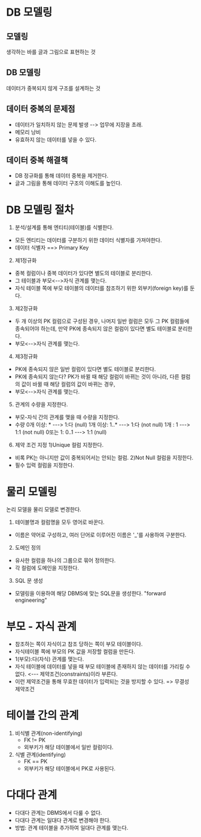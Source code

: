 # DB 모델링
## 모델링
생각하는 바를 글과 그림으로 표현하는 것

## DB 모델링
데이터가 중복되지 않게 구조를 설계하는 것

## 데이터 중복의 문제점
* 데이터가 일치하지 않는 문제 발생 --> 업무에 지장을 초래.
* 메모리 낭비 
* 유효하지 않는 데이터를 넣을 수 있다.

## 데이터 중복 해결책
* DB 정규화를 통해 데이터 중복을 제거한다.
* 글과 그림을 통해 데이터 구조의 이해도를 높인다.

# DB 모델링 절차
1. 분석/설계를 통해 엔티티(테이블)를 식별한다.
- 모든 엔티티는 데이터를 구분하기 위한 데이터 식별자를 가져야한다.
- 데이터 식별자 ==> Primary Key

2. 제1정규화
- 중복 컬럼이나 중복 데이터가 있다면 별도의 테이블로 분리한다.
- 그 테이블과 부모<-->자식 관계를 맺는다.
- 자식 테이블 쪽에 부모 테이블의 데이터를 참조하기 위한 
   외부키(foreign key)를 둔다.

3. 제2정규화
- 두 개 이상의 PK 컬럼으로 구성된 경우,
  나머지 일반 컬럼은 모두 그 PK 컬럼들에 종속되어야 하는데,
  만약 PK에 종속되지 않은 컬럼이 있다면 별도 테이블로 분리한다.
- 부모<-->자식 관계를 맺는다.

4. 제3정규화
- PK에 종속되지 않은 일반 컬럼이 있다면 별도 테이블로 분리한다.
- PK에 종속되지 않는다?
  PK가 바뀔 때 해당 컬럼이 바뀌는 것이 아니라,
  다른 컬럼의 값이 바뀔 때 해당 컬럼의 값이 바뀌는 경우, 
- 부모<-->자식 관계를 맺는다.

5. 관계의 수량을 지정한다.
- 부모-자식 간의 관계를 맺을 때 수량을 지정한다.
- 수량
0개 이상: *    ---> 1:다 (null)
1개 이상: 1..* ---> 1:다 (not null)
1개	  : 1	 ---> 1:1 (not null)
0또는 1: 0..1	 ---> 1:1 (null)

6. 제약 조건 지정 
1)Unique 컬럼 지정한다.
- 비록 PK는 아니지만 값이 중복되어서는 안되는 컬럼.
2)Not Null 컬럼을 지정한다.
- 필수 입력 컬럼을 지정한다.

# 물리 모델링 
논리 모델을 물리 모델로 변경한다.
1. 테이블명과 컬럼명을 모두 영어로 바꾼다.
- 이름은 약어로 구성하고, 
  여러 단어로 이루어진 이름은 '_'를 사용하여 구분한다.
2. 도메인 정의 
- 유사한 컬럼을 하나의 그룹으로 묶어 정의한다.
- 각 컬럼에 도메인을 지정한다.
3. SQL 문 생성
- 모델링을 이용하여 해당 DBMS에 맞는 SQL문을 생성한다.
  "forward engineering"
   
# 부모 - 자식 관계
- 참조하는 쪽이 자식이고 참조 당하는 쪽이 부모 테이블이다.
- 자식테이블 쪽에 부모의 PK 값을 저장할 컬럼을 만든다. 
- 1(부모):다(자식) 관계를 맺는다.
- 자식 테이블에 데이터를 넣을 때 부모 테이블에 존재하지 않는
  데이터를 가리킬 수 없다. 
  <--- 제약조건(constraints)이라 부른다.
- 이런 제약조건을 통해 무효한 데이터가 입력되는 것을 방지할 수 있다.
  => 무결성 제약조건 

# 테이블 간의 관계
1. 비식별 관계(non-identifying)
   - FK != PK
   - 외부키가 해당 테이블에서 일반 컬럼이다.
2. 식별 관계(identifying)
   - FK == PK
   - 외부키가 해당 테이블에서 PK로 사용된다.

# 다대다 관계
- 다대다 관계는 DBMS에서 다룰 수 없다.
- 다대다 관계는 일대다 관계로 변경해야 한다.
- 방법: 관계 테이블을 추가하여 일대다 관계를 맺는다.
 

























